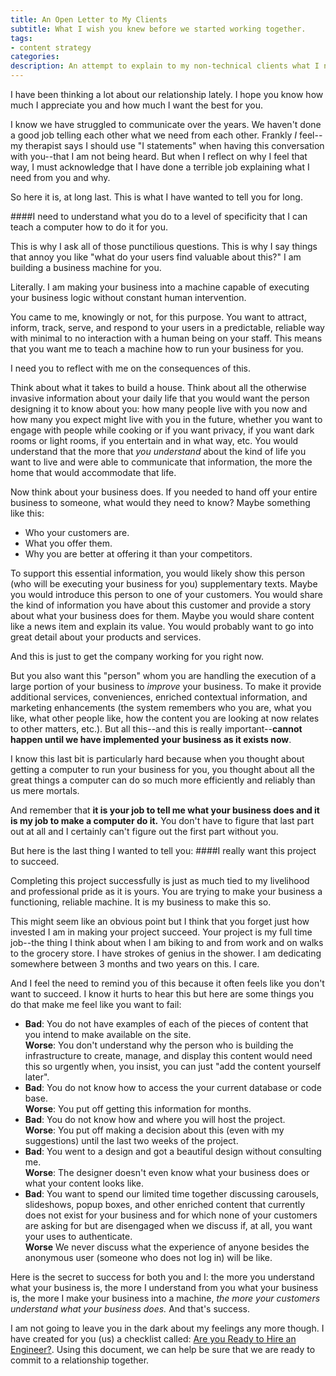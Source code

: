 ```yaml
---
title: An Open Letter to My Clients
subtitle: What I wish you knew before we started working together.
tags:
- content strategy
categories:
description: An attempt to explain to my non-technical clients what I need from them to succeed and why.
---
```


I have been thinking a lot about our relationship lately. I hope you know how much I appreciate you and how much I want the best for you.

I know we have struggled to communicate over the years. We haven't done a good job telling each other what we need from each other. Frankly *I* feel--my therapist says I should use "I statements" when having this conversation with you--that I am not being heard. But when I reflect on why I feel that way, I must acknowledge that I have done a terrible job explaining what I need from you and why.

So here it is, at long last. This is what I have wanted to tell you for long.

####I need to understand what you do to a level of specificity that I can teach a computer how to do it for you.

This is why I ask all of those punctilious questions. This is why I say things that annoy you like "what do your users find valuable about this?" I am building a business machine for you.

Literally. I am making your business into a machine capable of executing your business logic without constant human intervention.

You came to me, knowingly or not, for this purpose. You want to attract, inform, track, serve, and respond to your users in a predictable, reliable way with minimal to no interaction with a human being on your staff. This means that you want me to teach a machine how to run your business for you.

I need you to reflect with me on the consequences of this.

Think about what it takes to build a house. Think about all the otherwise invasive information about your daily life that you would want the person designing it to know about you: how many people live with you now and how many you expect might live with you in the future, whether you want to engage with people while cooking or if you want privacy, if you want dark rooms or light rooms, if you entertain and in what way, etc. You would understand that the more that *you understand* about the kind of life you want to live and were able to communicate that information, the more the home that would accommodate that life.

Now think about your business does. If you needed to hand off your entire business to someone, what would they need to know? Maybe something like this:

* Who your customers are.
* What you offer them.
* Why you are better at offering it than your competitors. 

To support this essential information, you would likely show this person (who will be executing your business for you) supplementary texts. Maybe you would introduce this person to one of your customers. You would share the kind of information you have about this customer and provide a story about what your business does for them. Maybe you would share content like a news item and explain its value. You would probably want to go into great detail about your products and services.

And this is just to get the company working for you right now.

But you also want this "person" whom you are handling the execution of a large portion of your business to *improve* your business. To make it provide additional services, conveniences, enriched contextual information, and marketing enhancements (the system remembers who you are, what you like, what other people like, how the content you are looking at now relates to other matters, etc.). But all this--and this is really important--**cannot happen until we have implemented your business as it exists now**.

I know this last bit is particularly hard because when you thought about getting a computer to run your business for you, you thought about all the great things a computer can do so much more efficiently and reliably than us mere mortals.

And remember that **it is your job to tell me what your business does and it is my job to make a computer do it.** You don't have to figure that last part out at all and I certainly can't figure out the first part without you.

But here is the last thing I wanted to tell you:
####I really want this project to succeed.

Completing this project successfully is just as much tied to my livelihood and professional pride as it is yours. You are trying to make your business a functioning, reliable machine. It is my business to make this so.

This might seem like an obvious point but I think that you forget just how invested I am in making your project succeed. Your project is my full time job--the thing I think about when I am biking to and from work and on walks to the grocery store. I have strokes of genius in the shower. I am dedicating somewhere between 3 months and two years on this. I care.

And I feel the need to remind you of this because it often feels like you don't want to succeed. I know it hurts to hear this but here are some things you do that make me feel like you want to fail:

* **Bad**: You do not have examples of each of the pieces of content that you intend to make available on the site.   
**Worse**: You don't understand why the person who is building the infrastructure to create, manage, and display this content would need this so urgently when, you insist, you can just "add the content yourself later".
* **Bad**: You do not know how to access the your current database or code base.   
**Worse**: You put off getting this information for months.
* **Bad**: You do not know how and where you will host the project.  
**Worse**: You put off making a decision about this (even with my suggestions) until the last two weeks of the project.
* **Bad**: You went to a design and got a beautiful design without consulting me.  
**Worse**: The designer doesn't even know what your business does or what your content looks like.
* **Bad**: You want to spend our limited time together discussing carousels, slideshows, popup boxes, and other enriched content that currently does not exist for your business and for which none of your customers are asking for but are disengaged when we discuss if, at all, you want your uses to authenticate.  
**Worse** We never discuss what the experience of anyone besides the anonymous user (someone who does not log in) will be like.

Here is the secret to success for both you and I: the more you understand what your business is, the more I understand from you what your business is, the more I make your business into a machine, *the more your customers understand what your business does.* And that's success.

I am not going to leave you in the dark about my feelings any more though. I have created for you (us) a checklist called: [Are you Ready to Hire an Engineer?](https://gist.github.com/craychee/543389d35c4b766239e7). Using this document, we can help be sure that we are ready to commit to a relationship together.


